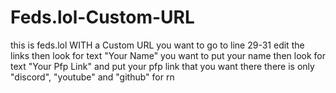 # Feds.lol-Custom-URL
this is feds.lol WITH a Custom URL
you want to go to line 29-31 edit the links then look for text "Your Name" you want to put your name then look for text "Your Pfp Link" and put your pfp link that you want there there is only "discord", "youtube" and "github" for rn
